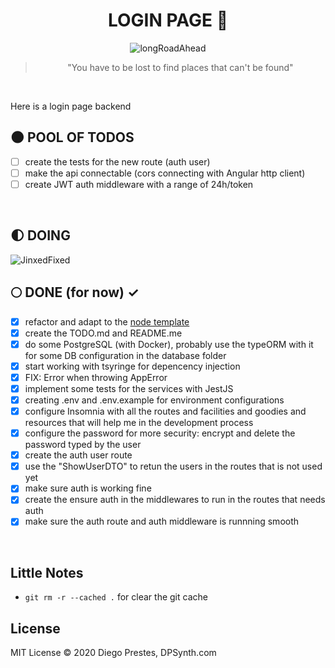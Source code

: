 <div align="center">

# LOGIN PAGE :milky_way:

<img alt="longRoadAhead" src="https://thumbs.gfycat.com/CanineSameEwe-small.gif" />
<blockquote >"You have to be lost to find places that can't be found"</blockquote>
</br>
</div>

Here is a login page backend

## :new_moon: POOL OF TODOS

* [ ] create the tests for the new route (auth user)
* [ ] make the api connectable (cors connecting with Angular http client)
* [ ] create JWT auth middleware with a range of 24h/token

</br>

## :first_quarter_moon: DOING 

<img alt="JinxedFixed" src="./git_assets/jinxfix.gif" />

</br>

## :full_moon: DONE (for now) ✓

* [x] refactor and adapt to the [node template](https://github.com/DiegoPrestesGit/node-typescript)
* [x] create the TODO.md and README.me
* [x] do some PostgreSQL (with Docker), probably use the typeORM with it for some DB configuration in the database folder
* [x] start working with tsyringe for depencency injection
* [x] FIX: Error when throwing AppError
* [x] implement some tests for the services with JestJS
* [x] creating .env and .env.example for environment configurations
* [x] configure Insomnia with all the routes and facilities and goodies and resources that will help me in the development process
* [x] configure the password for more security: encrypt and delete the password typed by the user
* [x] create the auth user route
* [x] use the "ShowUserDTO" to retun the users in the routes that is not used yet
* [x] make sure auth is working fine
* [x] create the ensure auth in the middlewares to run in the routes that needs auth
* [x] make sure the auth route and auth middleware is runnning smooth

</br>

## Little Notes

* ``git rm -r --cached .`` for clear the git cache

## License

MIT License © 2020 Diego Prestes, DPSynth.com
